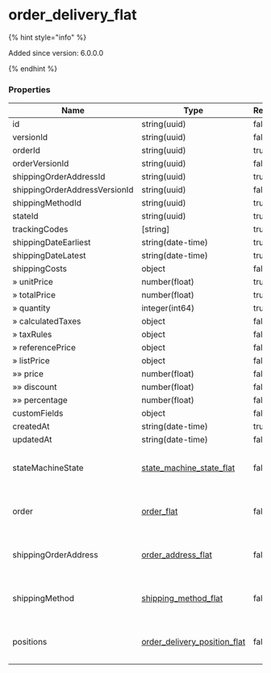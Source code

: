 
# order_delivery_flat

{% hint style="info" %}

Added since version: 6.0.0.0

{% endhint %}

### Properties

|Name|Type|Required|Restrictions|Description|
|---|---|---|---|---|
|id|string(uuid)|false|none|none|
|versionId|string(uuid)|false|none|none|
|orderId|string(uuid)|true|none|none|
|orderVersionId|string(uuid)|false|none|none|
|shippingOrderAddressId|string(uuid)|true|none|none|
|shippingOrderAddressVersionId|string(uuid)|false|none|none|
|shippingMethodId|string(uuid)|true|none|none|
|stateId|string(uuid)|true|none|none|
|trackingCodes|[string]|true|none|none|
|shippingDateEarliest|string(date-time)|true|none|none|
|shippingDateLatest|string(date-time)|true|none|none|
|shippingCosts|object|false|none|none|
|» unitPrice|number(float)|true|none|none|
|» totalPrice|number(float)|true|none|none|
|» quantity|integer(int64)|true|none|none|
|» calculatedTaxes|object|false|none|none|
|» taxRules|object|false|none|none|
|» referencePrice|object|false|none|none|
|» listPrice|object|false|none|none|
|»» price|number(float)|false|none|none|
|»» discount|number(float)|false|none|none|
|»» percentage|number(float)|false|none|none|
|customFields|object|false|none|none|
|createdAt|string(date-time)|true|read-only|none|
|updatedAt|string(date-time)|false|read-only|none|
|stateMachineState|[state_machine_state_flat](/schema/state_machine_state_flat)|false|none|Added since version: 6.0.0.0|
|order|[order_flat](/schema/order_flat)|false|none|Added since version: 6.0.0.0|
|shippingOrderAddress|[order_address_flat](/schema/order_address_flat)|false|none|Added since version: 6.0.0.0|
|shippingMethod|[shipping_method_flat](/schema/shipping_method_flat)|false|none|Added since version: 6.0.0.0|
|positions|[order_delivery_position_flat](/schema/order_delivery_position_flat)|false|none|Added since version: 6.0.0.0|
